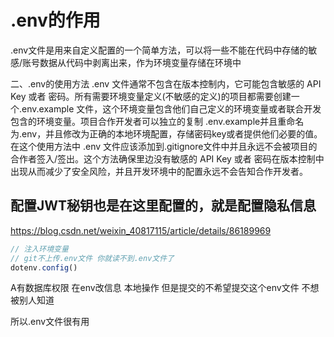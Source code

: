 # .env的作用
.env文件是用来自定义配置的一个简单方法，可以将一些不能在代码中存储的敏感/账号数据从代码中剥离出来，作为环境变量存储在环境中


二、.env的使用方法
.env 文件通常不包含在版本控制内，它可能包含敏感的 API Key 或者 密码。所有需要环境变量定义(不敏感的定义)的项目都需要创建一个.env.example 文件，这个环境变量包含他们自己定义的环境变量或者联合开发包含的环境变量。项目合作开发者可以独立的复制 .env.example并且重命名为.env，并且修改为正确的本地环境配置，存储密码key或者提供他们必要的值。 在这个使用方法中 .env 文件应该添加到.gitignore文件中并且永远不会被项目的合作者签入/签出。这个方法确保里边没有敏感的 API Key 或者 密码在版本控制中出现从而减少了安全风险，并且开发环境中的配置永远不会告知合作开发者。

## 配置JWT秘钥也是在这里配置的，就是配置隐私信息

https://blog.csdn.net/weixin_40817115/article/details/86189969


```javascript
// 注入环境变量
// git不上传.env文件 你就读不到.env文件了
dotenv.config()
```

A有数据库权限 在env改信息 本地操作 但是提交的不希望提交这个env文件 不想被别人知道

所以.env文件很有用